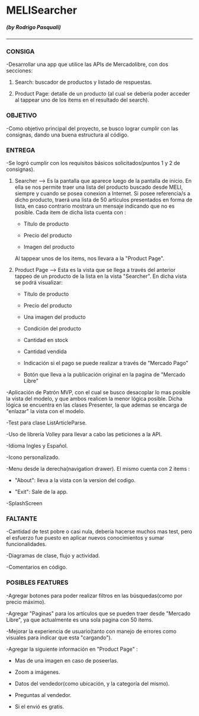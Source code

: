 #  **MELISearcher**
##### (by Rodrigo Pasquali)
---
### CONSIGA

-Desarrollar una app que utilice las APIs de Mercadolibre, con dos secciones:

1. Search: buscador de productos y listado de respuestas.

2. Product Page: detalle de un producto (al cual se debería poder acceder al tappear uno de los items en el resultado del search).

### OBJETIVO

-Como objetivo principal del proyecto, se busco lograr cumplir con las consignas, dando una buena estructura al código.
### ENTREGA

-Se logró cumplir con los requisitos básicos solicitados(puntos 1 y 2 de consignas).

1. Searcher --> Es la pantalla que aparece luego de la pantalla de inicio. En ella se nos permite traer una lista del producto buscado desde MELI,
  siempre y cuando se posea conexion a Internet. Si posee referencia/s a dicho producto, traerá una lista de 50 artículos
  presentados en forma de lista, en caso contrario mostrara un mensaje indicando que no es posible. Cada item de dicha lista cuenta con :

	- Título de producto

	- Precio del producto

	- Imagen del producto

     Al tappear unos de los items, nos llevara a la "Product Page".

2. Product Page --> Esta es la vista que se llega a través del anterior tappeo de un producto de la lista en la vista "Searcher".
En dicha vista se podrá visualizar:

	- Título de producto

	- Precio del producto

	- Una imagen del producto

	- Condición del producto

	- Cantidad en stock

	- Cantidad vendida

	- Indicación si el pago se puede realizar a través de "Mercado Pago"

	- Botón que lleva a la publicación original en la pagina de "Mercado Libre"

-Aplicación de Patrón MVP, con el cual se busco desacoplar lo mas posible la vista del modelo, y que ambos realicen la menor lógica posible. Dicha lógica se
  encuentra en las clases Presenter, la que ademas se encarga de "enlazar" la vista con el modelo.

-Test para clase ListArticleParse.

-Uso de librería Volley para llevar a cabo las peticiones a la API.

-Idioma Ingles y Español.

-Icono personalizado.

-Menu desde la derecha(navigation drawer). El mismo cuenta con 2 items :

 - "About": lleva a la vista con la version del codigo.

 - "Exit": Sale de la app.

-SplashScreen

### FALTANTE

-Cantidad de test pobre o casi nula, debería hacerse muchos mas test, pero el esfuerzo fue puesto en aplicar nuevos conocimientos y sumar funcionalidades.

-Diagramas de clase, flujo y actividad.

-Comentarios en código.


### POSIBLES FEATURES

-Agregar botones para poder realizar filtros en las búsquedas(como por precio máximo).

-Agregar "Paginas" para los artículos que se pueden traer desde "Mercado Libre", ya que actualmente es una sola pagina con 50 items.

-Mejorar la experiencia de usuario(tanto con manejo de errores como visuales para indicar que esta "cargando").

-Agregar la siguiente información en "Product Page" :

  - Mas de una imagen en caso de poseerlas.

  - Zoom a imágenes.

  - Datos del vendedor(como ubicación, y la categoría del mismo).

  - Preguntas al vendedor.

  - Si el envió es gratis.